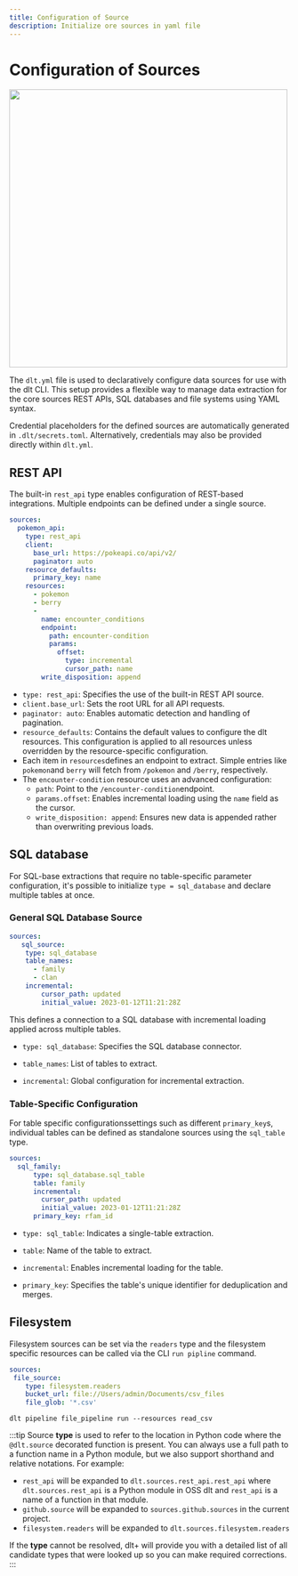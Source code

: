 ```yaml
---
title: Configuration of Source
description: Initialize ore sources in yaml file
---
```


# Configuration of Sources

<img src="https://storage.googleapis.com/dlt-blog-images/plus/dlt_plus_projects.png" width="500"/>


The `dlt.yml` file is used to declaratively configure data sources for use with the dlt CLI. This setup provides a flexible way to manage data extraction for the core sources REST APIs, SQL databases and file systems using YAML syntax.

Credential placeholders for the defined sources are automatically generated in `.dlt/secrets.toml`. Alternatively, credentials may also be provided directly within `dlt.yml`.


## REST API

The built-in `rest_api` type enables configuration of REST-based integrations. Multiple endpoints can be defined under a single source.


```yaml
sources:
  pokemon_api:
    type: rest_api
    client:
      base_url: https://pokeapi.co/api/v2/
      paginator: auto
    resource_defaults:
      primary_key: name
    resources:
      - pokemon
      - berry
      - 
        name: encounter_conditions
        endpoint:
          path: encounter-condition
          params:
            offset:
              type: incremental
              cursor_path: name
        write_disposition: append
```

* `type: rest_api`: Specifies the use of the built-in REST API source.
* `client.base_url`: Sets the root URL for all API requests.
* `paginator: auto`: Enables automatic detection and handling of pagination.
* `resource_defaults`: Contains the default values to configure the dlt resources. This configuration is applied to all resources unless overridden by the resource-specific configuration.
* Each item in `resources`defines an endpoint to extract. Simple entries like `pokemon`and `berry` will fetch from `/pokemon` and `/berry`, respectively.
* The `encounter-condition` resource uses an advanced configuration:
  * `path`: Point to the `/encounter-condition`endpoint.
  * `params.offset`: Enables incremental loading using the `name` field as the cursor.
  * `write_disposition: append`: Ensures new data is appended rather than overwriting previous loads.



## SQL database

For SQL-base extractions that require no table-specific parameter configuration, it's possible to initialize `type = sql_database` and declare multiple tables at once.
 
### General SQL Database Source

```yaml 
sources:
   sql_source:
    type: sql_database
    table_names: 
      - family
      - clan
    incremental:
        cursor_path: updated
        initial_value: 2023-01-12T11:21:28Z 
```

This defines a connection to a SQL database with incremental loading applied across multiple tables.

* `type: sql_database`: Specifies the SQL database connector.

* `table_names`: List of tables to extract.

* `incremental`: Global configuration for incremental extraction.

### Table-Specific Configuration

For table specific configurationssettings such as different `primary_key`s, individual tables can be defined as standalone sources using the `sql_table` type.


```yaml
sources: 
  sql_family:
      type: sql_database.sql_table
      table: family
      incremental:
        cursor_path: updated
        initial_value: 2023-01-12T11:21:28Z 
      primary_key: rfam_id
```

* `type: sql_table`: Indicates a single-table extraction.

* `table`: Name of the table to extract.

* `incremental`: Enables incremental loading for the table.

* `primary_key`: Specifies the table's unique identifier for deduplication and merges.


## Filesystem

Filesystem sources can be set via the `readers` type and the filesystem specific resources can be called via the CLI `run pipline` command.


```yaml
sources: 
 file_source:
    type: filesystem.readers
    bucket_url: file://Users/admin/Documents/csv_files
    file_glob: '*.csv'
```

`dlt pipeline file_pipeline run --resources read_csv`



:::tip
Source **type** is used to refer to the location in Python code where the `@dlt.source` decorated function is present. You can
always use a full path to a function name in a Python module, but we also support shorthand and relative notations. For example:
* `rest_api` will be expanded to `dlt.sources.rest_api.rest_api` where `dlt.sources.rest_api` is a Python module in OSS dlt and `rest_api` is a name of a function in that module.
* `github.source` will be expanded to `sources.github.sources` in the current project.
* `filesystem.readers` will be expanded to `dlt.sources.filesystem.readers`

If the **type** cannot be resolved, dlt+ will provide you with a detailed list of all candidate types that were looked up
so you can make required corrections.
:::
